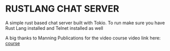 # RUSTLANG CHAT SERVER

A simple rust based chat server built with Tokio. To run make sure you have Rust Lang installed and Telnet installed as well

A big thanks to Manning Publications for the video course
video link here:
[course](https://www.youtube.com/@ManningPublications)
